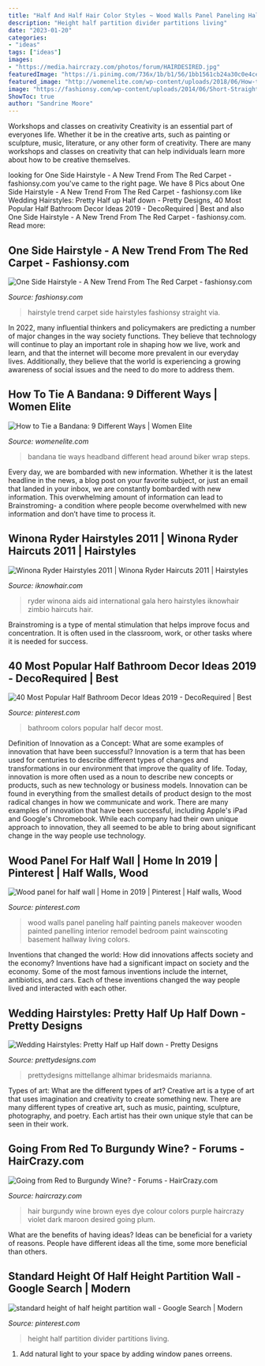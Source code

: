 ```yaml
---
title: "Half And Half Hair Color Styles ~ Wood Walls Panel Paneling Half Painting Panels Makeover Wooden Painted Panelling Interior Remodel Bedroom Paint Wainscoting Basement Hallway Living Colors"
description: "Height half partition divider partitions living"
date: "2023-01-20"
categories:
- "ideas"
tags: ["ideas"]
images:
- "https://media.haircrazy.com/photos/forum/HAIRDESIRED.jpg"
featuredImage: "https://i.pinimg.com/736x/1b/b1/56/1bb1561cb24a30c0e4ce80f0e095c117.jpg"
featured_image: "http://womenelite.com/wp-content/uploads/2018/06/How-to-Tie-a-Bandana-Biker-Headband-683x1024.jpg"
image: "https://fashionsy.com/wp-content/uploads/2014/06/Short-Straight-Hairstyles-9.jpg"
ShowToc: true
author: "Sandrine Moore"
---
```



Workshops and classes on creativity
Creativity is an essential part of everyones life. Whether it be in the creative arts, such as painting or sculpture, music, literature, or any other form of creativity. There are many workshops and classes on creativity that can help individuals learn more about how to be creative themselves.

	

		
looking for One Side Hairstyle - A New Trend From The Red Carpet - fashionsy.com you've came to the right page. We have 8 Pics about One Side Hairstyle - A New Trend From The Red Carpet - fashionsy.com like Wedding Hairstyles: Pretty Half up Half down - Pretty Designs, 40 Most Popular Half Bathroom Decor Ideas 2019 - DecoRequired | Best and also One Side Hairstyle - A New Trend From The Red Carpet - fashionsy.com. Read more:
		
    
## One Side Hairstyle - A New Trend From The Red Carpet - Fashionsy.com

<img loading=lazy src="https://fashionsy.com/wp-content/uploads/2014/06/Short-Straight-Hairstyles-9.jpg" onerror="this.onerror=null;this.src='https://tse3.mm.bing.net/th?id=OIP.RxAKpu6ZBCxfppa1rzRcvwHaKO&amp;pid=15.1';" alt="One Side Hairstyle - A New Trend From The Red Carpet - fashionsy.com">

_Source: fashionsy.com_

>hairstyle trend carpet side hairstyles fashionsy straight via. 

	

In 2022, many influential thinkers and policymakers are predicting a number of major changes in the way society functions. They believe that technology will continue to play an important role in shaping how we live, work and learn, and that the internet will become more prevalent in our everyday lives. Additionally, they believe that the world is experiencing a growing awareness of social issues and the need to do more to address them.

    
## How To Tie A Bandana: 9 Different Ways | Women Elite

<img loading=lazy src="http://womenelite.com/wp-content/uploads/2018/06/How-to-Tie-a-Bandana-Biker-Headband-683x1024.jpg" onerror="this.onerror=null;this.src='https://tse1.mm.bing.net/th?id=OIP.MidCWoZ-xFFFTW2-IxPzfgHaLG&amp;pid=15.1';" alt="How to Tie a Bandana: 9 Different Ways | Women Elite">

_Source: womenelite.com_

>bandana tie ways headband different head around biker wrap steps. 

	

Every day, we are bombarded with new information. Whether it is the latest headline in the news, a blog post on your favorite subject, or just an email that landed in your inbox, we are constantly bombarded with new information. This overwhelming amount of information can lead to Brainstroming- a condition where people become overwhelmed with new information and don’t have time to process it.

    
## Winona Ryder Hairstyles 2011 | Winona Ryder Haircuts 2011 | Hairstyles

<img loading=lazy src="http://www.iknowhair.com/wp-content/uploads/Winona-Ryder0061.jpg" onerror="this.onerror=null;this.src='https://tse4.mm.bing.net/th?id=OIP.vrbl4qgjPQLWJ7GIo3UR_QHaKV&amp;pid=15.1';" alt="Winona Ryder Hairstyles 2011 | Winona Ryder Haircuts 2011 | Hairstyles">

_Source: iknowhair.com_

>ryder winona aids aid international gala hero hairstyles iknowhair zimbio haircuts hair. 

	

Brainstroming is a type of mental stimulation that helps improve focus and concentration. It is often used in the classroom, work, or other tasks where it is needed for success.

    
## 40 Most Popular Half Bathroom Decor Ideas 2019 - DecoRequired | Best

<img loading=lazy src="https://i.pinimg.com/736x/1b/b1/56/1bb1561cb24a30c0e4ce80f0e095c117.jpg" onerror="this.onerror=null;this.src='https://tse2.mm.bing.net/th?id=OIP.m4O5rzb6yt63c96tmeoG-AHaLH&amp;pid=15.1';" alt="40 Most Popular Half Bathroom Decor Ideas 2019 - DecoRequired | Best">

_Source: pinterest.com_

>bathroom colors popular half decor most. 

	

Definition of Innovation as a Concept: What are some examples of innovation that have been successful?
Innovation is a term that has been used for centuries to describe different types of changes and transformations in our environment that improve the quality of life. Today, innovation is more often used as a noun to describe new concepts or products, such as new technology or business models. Innovation can be found in everything from the smallest details of product design to the most radical changes in how we communicate and work.
There are many examples of innovation that have been successful, including Apple's iPad and Google's Chromebook. While each company had their own unique approach to innovation, they all seemed to be able to bring about significant change in the way people use technology.

    
## Wood Panel For Half Wall | Home In 2019 | Pinterest | Half Walls, Wood

<img loading=lazy src="https://i.pinimg.com/736x/cd/c9/95/cdc995f5c7b93139efb11aec0239f294--half-wood-panel-walls-half-walls.jpg?b=t" onerror="this.onerror=null;this.src='https://tse2.mm.bing.net/th?id=OIP.IT3YB63V7of0B_MYA60YqwHaLl&amp;pid=15.1';" alt="Wood panel for half wall | Home in 2019 | Pinterest | Half walls, Wood">

_Source: pinterest.com_

>wood walls panel paneling half painting panels makeover wooden painted panelling interior remodel bedroom paint wainscoting basement hallway living colors. 

	

Inventions that changed the world: How did innovations affects society and the economy?
Inventions have had a significant impact on society and the economy. Some of the most famous inventions include the internet, antibiotics, and cars. Each of these inventions changed the way people lived and interacted with each other.

    
## Wedding Hairstyles: Pretty Half Up Half Down - Pretty Designs

<img loading=lazy src="http://www.prettydesigns.com/wp-content/uploads/2014/03/Easy-Half-up-Half-down.jpg" onerror="this.onerror=null;this.src='https://tse3.mm.bing.net/th?id=OIP.O46E042Xe3En9_X1rr46VAHaL9&amp;pid=15.1';" alt="Wedding Hairstyles: Pretty Half up Half down - Pretty Designs">

_Source: prettydesigns.com_

>prettydesigns mittellange alhimar bridesmaids marianna. 

	

Types of art: What are the different types of art?
Creative art is a type of art that uses imagination and creativity to create something new. There are many different types of creative art, such as music, painting, sculpture, photography, and poetry. Each artist has their own unique style that can be seen in their work.

    
## Going From Red To Burgundy Wine? - Forums - HairCrazy.com

<img loading=lazy src="https://media.haircrazy.com/photos/forum/HAIRDESIRED.jpg" onerror="this.onerror=null;this.src='https://tse3.mm.bing.net/th?id=OIP.1Awah8sPZPiENBsJ8PLDawHaJ6&amp;pid=15.1';" alt="Going from Red to Burgundy Wine? - Forums - HairCrazy.com">

_Source: haircrazy.com_

>hair burgundy wine brown eyes dye colour colors purple haircrazy violet dark maroon desired going plum. 

	

What are the benefits of having ideas?
Ideas can be beneficial for a variety of reasons. People have different ideas all the time, some more beneficial than others.

    
## Standard Height Of Half Height Partition Wall - Google Search | Modern

<img loading=lazy src="https://i.pinimg.com/736x/83/bb/a3/83bba3e3b39d762d20945e552d876f72.jpg" onerror="this.onerror=null;this.src='https://tse4.mm.bing.net/th?id=OIP.VceMjBe4X7vUX_Teh6SZqAAAAA&amp;pid=15.1';" alt="standard height of half height partition wall - Google Search | Modern">

_Source: pinterest.com_

>height half partition divider partitions living. 

	

1. Add natural light to your space by adding window panes orreens.


